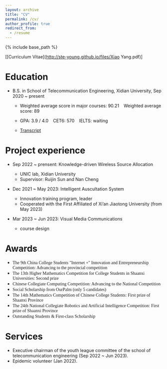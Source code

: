 ```yaml
---
layout: archive
title: "CV"
permalink: /cv/
author_profile: true
redirect_from:
  - /resume
---
```


{% include base_path %}

[[Curriculum Vitae](http://ste-young.github.io/files/Xiao Yang.pdf)]

Education
======
* B.S. in School of Telecommunication Engineering, Xidian University, Sep 2020 ~ present

  * Weighted average score in major courses: 90.21  &ensp;  Weighted average score: 89

  * GPA: 3.9 / 4.0  &ensp;  CET6: 570  &ensp;   IELTS: waiting

  * [Transcript](http://ste-young.github.io/files/transcript.pdf)

Project experience
======
* Sep 2022 ~ prensent: Knowledge-driven Wireless Source Allocation
  * UNIC lab, Xidian University
  * Supervisor: Ruijin Sun and Nan Cheng

* Dec 2021 ~ May 2023: Intelligent Auscultation System
  * Innovation training program, leader
  * Cooperated with the First Affiliated of Xi’an Jiaotong University (from May 2023)

  
* Mar 2023 ~ Jun 2023: Visual Media Communications
   * course design


Awards
======
* <font face="微软雅黑">The 9th China College Students "Internet +" Innovation and Entrepreneurship Competition: Advancing to the provincial competition</font>
* <font face="微软雅黑">The 13th Higher Mathematics Competition for College Students in Shaanxi Universities: Second prize</font>
* <font face="微软雅黑">Chinese Collegiate Computing Competition: Advancing to the National Competition</font>
* <font face="微软雅黑">Social Scholarship from OurPalm (only 5 candidates)</font>
* <font face="微软雅黑">The 14th Mathematics Competition of Chinese College Students: First prize of Shaanxi Province</font>
* <font face="微软雅黑">The 24th National Collegiate Robotics and Artificial Intelligence Competition: First prize of Shaanxi Province</font>
* <font face="微软雅黑">Outstanding Students & First-class Scholarship</font>

Services
======
* Executive chairman of the youth league committee of the school of telecommunication engineering (Sep 2022 ~ Jun 2023).
* Epidemic volunteer (Jan 2022).


